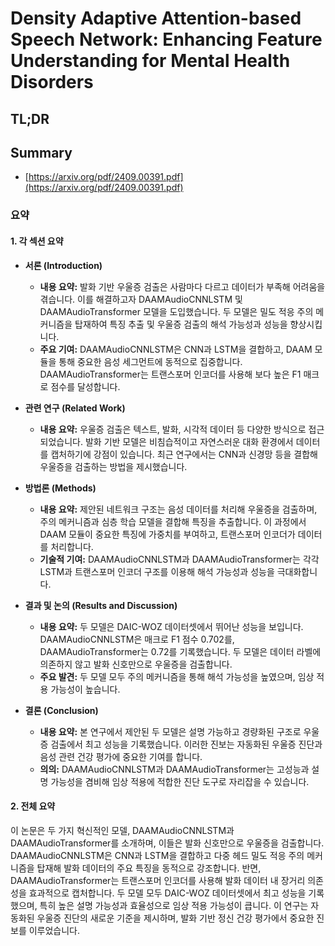 # Density Adaptive Attention-based Speech Network: Enhancing Feature Understanding for Mental Health Disorders
## TL;DR
## Summary
- [https://arxiv.org/pdf/2409.00391.pdf](https://arxiv.org/pdf/2409.00391.pdf)

### 요약

#### 1. 각 섹션 요약

- **서론 (Introduction)**
  - **내용 요약:** 발화 기반 우울증 검출은 사람마다 다르고 데이터가 부족해 어려움을 겪습니다. 이를 해결하고자 DAAMAudioCNNLSTM 및 DAAMAudioTransformer 모델을 도입했습니다. 두 모델은 밀도 적응 주의 메커니즘을 탑재하여 특징 추출 및 우울증 검출의 해석 가능성과 성능을 향상시킵니다.
  - **주요 기여:** DAAMAudioCNNLSTM은 CNN과 LSTM을 결합하고, DAAM 모듈을 통해 중요한 음성 세그먼트에 동적으로 집중합니다. DAAMAudioTransformer는 트랜스포머 인코더를 사용해 보다 높은 F1 매크로 점수를 달성합니다.
  
- **관련 연구 (Related Work)**
  - **내용 요약:** 우울증 검출은 텍스트, 발화, 시각적 데이터 등 다양한 방식으로 접근되었습니다. 발화 기반 모델은 비침습적이고 자연스러운 대화 환경에서 데이터를 캡처하기에 강점이 있습니다. 최근 연구에서는 CNN과 신경망 등을 결합해 우울증을 검출하는 방법을 제시했습니다.
  
- **방법론 (Methods)**
  - **내용 요약:** 제안된 네트워크 구조는 음성 데이터를 처리해 우울증을 검출하며, 주의 메커니즘과 심층 학습 모델을 결합해 특징을 추출합니다. 이 과정에서 DAAM 모듈이 중요한 특징에 가중치를 부여하고, 트랜스포머 인코더가 데이터를 처리합니다.
  - **기술적 기여:** DAAMAudioCNNLSTM과 DAAMAudioTransformer는 각각 LSTM과 트랜스포머 인코더 구조를 이용해 해석 가능성과 성능을 극대화합니다.
  
- **결과 및 논의 (Results and Discussion)**
  - **내용 요약:** 두 모델은 DAIC-WOZ 데이터셋에서 뛰어난 성능을 보입니다. DAAMAudioCNNLSTM은 매크로 F1 점수 0.702를, DAAMAudioTransformer는 0.72를 기록했습니다. 두 모델은 데이터 라벨에 의존하지 않고 발화 신호만으로 우울증을 검출합니다.
  - **주요 발견:** 두 모델 모두 주의 메커니즘을 통해 해석 가능성을 높였으며, 임상 적용 가능성이 높습니다.
  
- **결론 (Conclusion)**
  - **내용 요약:** 본 연구에서 제안된 두 모델은 설명 가능하고 경량화된 구조로 우울증 검출에서 최고 성능을 기록했습니다. 이러한 진보는 자동화된 우울증 진단과 음성 관련 건강 평가에 중요한 기여를 합니다.
  - **의의:** DAAMAudioCNNLSTM과 DAAMAudioTransformer는 고성능과 설명 가능성을 겸비해 임상 적용에 적합한 진단 도구로 자리잡을 수 있습니다.

#### 2. 전체 요약

이 논문은 두 가지 혁신적인 모델, DAAMAudioCNNLSTM과 DAAMAudioTransformer를 소개하며, 이들은 발화 신호만으로 우울증을 검출합니다. DAAMAudioCNNLSTM은 CNN과 LSTM을 결합하고 다중 헤드 밀도 적응 주의 메커니즘을 탑재해 발화 데이터의 주요 특징을 동적으로 강조합니다. 반면, DAAMAudioTransformer는 트랜스포머 인코더를 사용해 발화 데이터 내 장거리 의존성을 효과적으로 캡처합니다. 두 모델 모두 DAIC-WOZ 데이터셋에서 최고 성능을 기록했으며, 특히 높은 설명 가능성과 효율성으로 임상 적용 가능성이 큽니다. 이 연구는 자동화된 우울증 진단의 새로운 기준을 제시하며, 발화 기반 정신 건강 평가에서 중요한 진보를 이루었습니다.